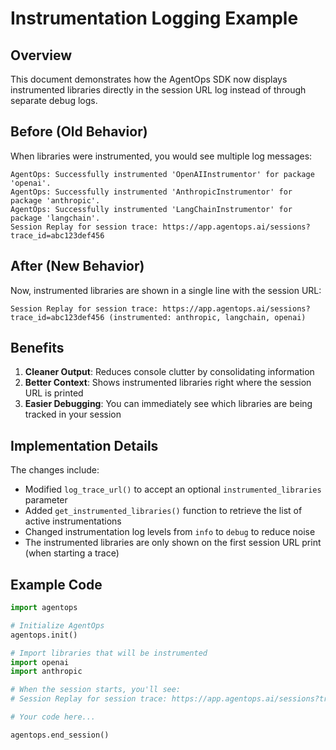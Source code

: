 # Instrumentation Logging Example

## Overview

This document demonstrates how the AgentOps SDK now displays instrumented libraries directly in the session URL log instead of through separate debug logs.

## Before (Old Behavior)

When libraries were instrumented, you would see multiple log messages:

```
AgentOps: Successfully instrumented 'OpenAIInstrumentor' for package 'openai'.
AgentOps: Successfully instrumented 'AnthropicInstrumentor' for package 'anthropic'.
AgentOps: Successfully instrumented 'LangChainInstrumentor' for package 'langchain'.
Session Replay for session trace: https://app.agentops.ai/sessions?trace_id=abc123def456
```

## After (New Behavior)

Now, instrumented libraries are shown in a single line with the session URL:

```
Session Replay for session trace: https://app.agentops.ai/sessions?trace_id=abc123def456 (instrumented: anthropic, langchain, openai)
```

## Benefits

1. **Cleaner Output**: Reduces console clutter by consolidating information
2. **Better Context**: Shows instrumented libraries right where the session URL is printed
3. **Easier Debugging**: You can immediately see which libraries are being tracked in your session

## Implementation Details

The changes include:
- Modified `log_trace_url()` to accept an optional `instrumented_libraries` parameter
- Added `get_instrumented_libraries()` function to retrieve the list of active instrumentations
- Changed instrumentation log levels from `info` to `debug` to reduce noise
- The instrumented libraries are only shown on the first session URL print (when starting a trace)

## Example Code

```python
import agentops

# Initialize AgentOps
agentops.init()

# Import libraries that will be instrumented
import openai
import anthropic

# When the session starts, you'll see:
# Session Replay for session trace: https://app.agentops.ai/sessions?trace_id=... (instrumented: anthropic, openai)

# Your code here...

agentops.end_session()
```